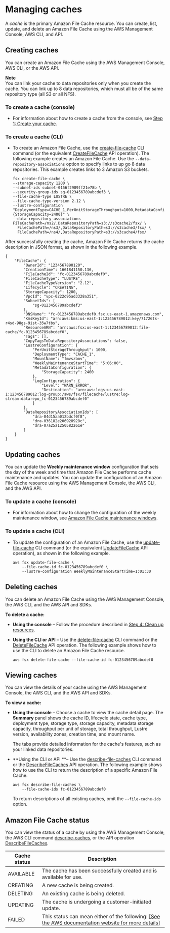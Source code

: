 # Managing caches<a name="managing-caches"></a>

A *cache* is the primary Amazon File Cache resource\. You can create, list, update, and delete an Amazon File Cache using the AWS Management Console, AWS CLI, and API\.

## Creating caches<a name="creating-file-systems"></a>

You can create an Amazon File Cache using the AWS Management Console, AWS CLI, or the AWS API\.

**Note**  
You can link your cache to data repositories only when you create the cache\. You can link up to 8 data repositories, which must all be of the same repository type \(all S3 or all NFS\)\.

### To create a cache \(console\)<a name="create-file-system-console"></a>
+ For information about how to create a cache from the console, see [Step 1: Create your cache](getting-started-step1.md)\.

### To create a cache \(CLI\)<a name="create-file-system-cli"></a>
+ To create an Amazon File Cache, use the [create\-file\-cache](https://docs.aws.amazon.com/cli/latest/reference/fsx/create-file-cache.html) CLI command \(or the equivalent [CreateFileCache](https://docs.aws.amazon.com/fsx/latest/APIReference/API_CreateFileCache.html) API operation\)\. The following example creates an Amazon File Cache\. Use the `--data-repository-associations` option to specify links to up go 8 data repositories\. This example creates links to 3 Amazon S3 buckets\.

  ```
  fsx create-file-cache \
  --storage-capacity 1200 \
  --subnet-ids subnet-0156f2909ff21e78b \
  --security-group-ids sg-0123456789abcdef3 \
  --file-cache-type LUSTRE \
  --file-cache-type-version 2.12 \
  --lustre-configuration "DeploymentType=CACHE_1,PerUnitStorageThroughput=1000,MetadataConfiguration={StorageCapacity=2400}" \
  --data-repository-associations FileCachePath=/ns2/,DataRepositoryPath=s3://s3cache2/fsx/ \
    FileCachePath=/ns3/,DataRepositoryPath=s3://s3cache3/fsx/ \
    FileCachePath=/ns4/,DataRepositoryPath=s3://s3cache4/fsx/
  ```

After successfully creating the cache, Amazon File Cache returns the cache description in JSON format, as shown in the following example\.

```
{
    "FileCache": {
        "OwnerId": "1234567890120",
        "CreationTime": 1661841150.136,
        "FileCacheId": "fc-0123456789abcdef0",
        "FileCacheType": "LUSTRE",
        "FileCacheTypeVersion": "2.12",
        "Lifecycle": "CREATING",
        "StorageCapacity": 1200,
        "VpcId": "vpc-0222d95ad3328a351",
        "SubnetIds": [
            "sg-0123456789abcdef3"
        ],
        "DNSName": "fc-0123456789abcdef0.fsx.us-east-1.amazonaws.com",
        "KmsKeyId": "arn:aws:kms:us-east-1:123456789012:key/71726ts-r4sd-98gs-9ist-35w7tbs",
        "ResourceARN": "arn:aws:fsx:us-east-1:123456789012:file-cache/fc-0123456789abcdef0",
        "Tags": [],
        "CopyTagsToDataRepositoryAssociations": false,
        "LustreConfiguration": {
            "PerUnitStorageThroughput": 1000,
            "DeploymentType": "CACHE_1",
            "MountName": "fmvszbmv",
            "WeeklyMaintenanceStartTime": "5:06:00",
            "MetadataConfiguration": {
                "StorageCapacity": 2400
            },
            "LogConfiguration": {
                "Level": "WARN_ERROR",
                "Destination": "arn:aws:logs:us-east-1:123456789012:log-group:/aws/fsx/filecache/lustre:log-stream:datarepo_fc-0123456789abcdef0"
            }
        },
        "DataRepositoryAssociationIds": [
            "dra-04d15aa012bdcf0f8",
            "dra-036182e206928928c",
            "dra-07a25a1250582261e"
        ]
    }
}
```

## Updating caches<a name="updating-file-system"></a>

You can update the **Weekly maintenance window** configuration that sets the day of the week and time that Amazon File Cache performs cache maintenance and updates\. You can update the configuration of an Amazon File Cache resource using the AWS Management Console, the AWS CLI, and the AWS API\.



### To update a cache \(console\)<a name="update-file-system-console"></a>
+ For information about how to change the configuration of the weekly maintenance window, see [Amazon File Cache maintenance windows](maintenance-windows.md)\.

### To update a cache \(CLI\)<a name="update-file-system-cli"></a>
+ To update the configuration of an Amazon File Cache, use the [update\-file\-cache](https://docs.aws.amazon.com/cli/latest/reference/fsx/update-file-cache.html) CLI command \(or the equivalent [UpdateFileCache](https://docs.aws.amazon.com/fsx/latest/APIReference/API_UpdateFileCache.html) API operation\), as shown in the following example\.

  ```
  aws fsx update-file-cache \
      --file-cache-id fc-0123456789abcdef0 \
      --lustre-configuration WeeklyMaintenanceStartTime=1:01:30
  ```

## Deleting caches<a name="delete-file-system"></a>

You can delete an Amazon File Cache using the AWS Management Console, the AWS CLI, and the AWS API and SDKs\.

**To delete a cache:**
+ **Using the console** – Follow the procedure described in [Step 4: Clean up resources](getting-started-step4.md)\.
+ **Using the CLI or API** – Use the [delete\-file\-cache](https://docs.aws.amazon.com/cli/latest/reference/fsx/delete-file-cache.html) CLI command or the [DeleteFileCache](https://docs.aws.amazon.com/fsx/latest/APIReference/API_DeleteFileCache.html) API operation\. The following example shows how to use the CLI to delete an Amazon File Cache resource\.

  ```
  aws fsx delete-file-cache --file-cache-id fc-0123456789abcdef0
  ```

## Viewing caches<a name="viewing-file-system"></a>

You can view the details of your cache using the AWS Management Console, the AWS CLI, and the AWS API and SDKs\.

**To view a cache:**
+ **Using the console** – Choose a cache to view the cache detail page\. The **Summary** panel shows the cache ID, lifecycle state, cache type, deployment type, storage type, storage capacity, metadata storage capacity, throughput per unit of storage, total throughput, Lustre version, availability zones, creation time, and mount name\.

  The tabs provide detailed information for the cache's features, such as your linked data repositories\.
+ **Using the CLI or API **– Use the [describe\-file\-caches](https://docs.aws.amazon.com/cli/latest/reference/fsx/describe-file-caches.html) CLI command or the [DescribeFileCaches](https://docs.aws.amazon.com/fsx/latest/APIReference/API_DescribeFileCaches.html) API operation\. The following example shows how to use the CLI to return the description of a specific Amazon File Cache\.

  ```
  aws fsx describe-file-caches \
      --file-cache-ids fc-0123456789abcdef0
  ```

  To return descriptions of all existing caches, omit the `--file-cache-ids` option\.

## Amazon File Cache status<a name="file-system-lifecycle-states"></a>

You can view the status of a cache by using the AWS Management Console, the AWS CLI command [describe\-caches](https://docs.aws.amazon.com/cli/latest/reference/fsx/describe-file-caches.html), or the API operation [DescribeFileCaches](https://docs.aws.amazon.com/fsx/latest/APIReference/API_DescribeFileCaches.html)\.


| Cache status  | Description | 
| --- | --- | 
| AVAILABLE | The cache has been successfully created and is available for use\. | 
| CREATING | A new cache is being created\. | 
| DELETING | An existing cache is being deleted\. | 
| UPDATING | The cache is undergoing a customer\-initiated update\. | 
| FAILED |  This status can mean either of the following: [\[See the AWS documentation website for more details\]](http://docs.aws.amazon.com/fsx/latest/FileCacheGuide/managing-caches.html)  | 
